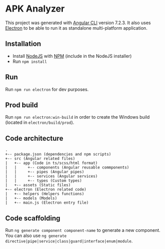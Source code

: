 # APK Analyzer

This project was generated with [Angular CLI](https://github.com/angular/angular-cli) version 7.2.3.
It also uses [Electron](https://electronjs.org/) to be able to run it as standalone multi-platform application.

## Installation

- Install [NodeJS](https://nodejs.org) with [NPM](https://www.npmjs.com/) (include in the NodeJS installer)
- Run ````npm install````

## Run

Run `npm run electron` for dev purposes.


## Prod build

Run `npm run electron:win-build` in order to create the Windows build (located in `electron/build/prod`).


## Code architecture
````
.
+-- package.json (dependencies and npm scripts)
+-- src (Angular related files)
|   +-- app (Code in ts/scss/html format)
|   |     +-- components (Angular reusable commponents)
|   |     +-- pipes (Angular pipes)
|   |     +-- services (Angular services)
|   |     +-- types (Custom types)
|   +-- assets (Static files)
+-- electron (Electron related code)
|   +-- helpers (Helpers functions)
|   +-- models (Models)
|   +-- main.js (Electron entry file)
````

## Code scaffolding

Run `ng generate component component-name` to generate a new component. You can also use `ng generate directive|pipe|service|class|guard|interface|enum|module`.
